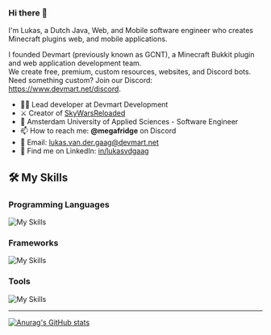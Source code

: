<!-- <a href="https://www.devmart.net/" title="Devmart - Custom Professional Minecraft and Web Development">
<img src="https://www.gcnt.net/inc/img/banner.png" alt="Devmart Banner" style="max-height: 200px">
</a> -->
  
### Hi there 👋
I'm Lukas, a Dutch Java, Web, and Mobile software engineer who creates Minecraft plugins web, and mobile applications.

I founded Devmart (previously known as GCNT), a Minecraft Bukkit plugin and web application development team.  
We create free, premium, custom resources, websites, and Discord bots.
Need something custom? Join our Discord: https://www.devmart.net/discord.

- 👨‍💻 Lead developer at Devmart Development
- ⚔️ Creator of [SkyWarsReloaded](https://www.devmart.net/swr)
- 🏫 Amsterdam University of Applied Sciences - Software Engineer
- 📫 How to reach me: **@megafridge** on Discord
- 📧 Email: lukas.van.der.gaag@devmart.net
- 💼 Find me on LinkedIn: [in/lukasvdgaag](https://www.linkedin.com/in/lukasvdgaag/)

## 🛠️ My Skills
### Programming Languages
![My Skills](https://skillicons.dev/icons?i=ts,js,html,kotlin,java,php,python,dart,mysql,postgres)

### Frameworks
![My Skills](https://skillicons.dev/icons?i=react,vue,nextjs,nodejs,flutter,graphql,tailwindcss,scss,spring,cypress,discord,laravel,md)

### Tools
![My Skills](https://skillicons.dev/icons?i=idea,webstorm,androidstudio,git,github,githubactions,docker,postman,cloudflare,figma,gitlab)

---

[![Anurag's GitHub stats](https://github-readme-stats-9nmglq6fp-lukasvdgaag.vercel.app/api?username=lukasvdgaag&show_icons=true&include_all_commits=true&theme=buefy&hide_border=true&count_private=true)](https://github.com/anuraghazra/github-readme-stats)
